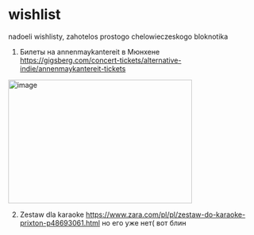 # wishlist
nadoeli wishlisty, zahotelos prostogo chelowieczeskogo bloknotika

1) Билеты на annenmaykantereit в Мюнхене https://gigsberg.com/concert-tickets/alternative-indie/annenmaykantereit-tickets
<img width="370" height="250" alt="image" src="https://github.com/user-attachments/assets/6c039b3d-7bbf-4486-86af-d1ed5ac88ebb" />

2) Zestaw dla karaoke https://www.zara.com/pl/pl/zestaw-do-karaoke-prixton-p48693061.html но его уже нет( вот блин

